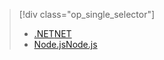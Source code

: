 > [!div class="op_single_selector"]
> * [<span data-ttu-id="1fc51-101">.NET</span><span class="sxs-lookup"><span data-stu-id="1fc51-101">NET</span></span>](../articles/service-bus-relay/relay-hybrid-connections-dotnet-get-started.md)
> * [<span data-ttu-id="1fc51-102">Node.js</span><span class="sxs-lookup"><span data-stu-id="1fc51-102">Node.js</span></span>](../articles/service-bus-relay/relay-hybrid-connections-node-get-started.md)
> 
> 

